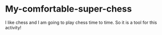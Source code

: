 # My-comfortable-super-chess
I like chess and I am going to play chess time to time. So it is a tool for this activity!
